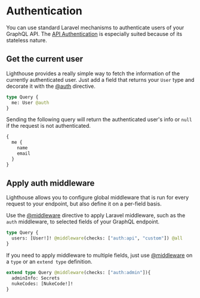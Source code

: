 # Authentication

You can use standard Laravel mechanisms to authenticate users of your GraphQL API.
The [API Authentication](https://laravel.com/docs/api-authentication) is especially
suited because of its stateless nature.

## Get the current user

Lighthouse provides a really simple way to fetch the information of the currently authenticated user.
Just add a field that returns your `User` type and decorate it with the [@auth](../api-reference/directives.md#auth) directive.

```graphql
type Query {
  me: User @auth
}
```

Sending the following query will return the authenticated user's info
or `null` if the request is not authenticated.

```graphql
{
  me {
    name
    email
  }
}
```

## Apply auth middleware

Lighthouse allows you to configure global middleware that is run for every
request to your endpoint, but also define it on a per-field basis.

Use the [@middleware](../api-reference/directives.md#middleware) directive to apply Laravel middleware,
such as the `auth` middleware, to selected fields of your GraphQL endpoint.

```graphql
type Query {
  users: [User!]! @middleware(checks: ["auth:api", "custom"]) @all
}
```

If you need to apply middleware to multiple fields, just use [@middleware](../api-reference/directives.md#middleware)
on a `type` or an `extend type` definition.

```graphql
extend type Query @middleware(checks: ["auth:admin"]){
  adminInfo: Secrets
  nukeCodes: [NukeCode!]!
}
```
